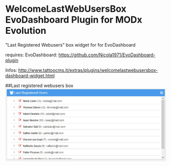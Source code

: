 WelcomeLastWebUsersBox EvoDashboard Plugin for MODx Evolution
==================================

"Last Registered Webusers" box widget for for EvoDashboard

requires: 
EvoDashboard: https://github.com/Nicola1971/EvoDashboard-plugin

Infos:
http://www.tattoocms.it/extras/plugins/welcomelastwebusersbox-dashboard-widget.html

##Last registered webusers box
![last registered user](https://raw.githubusercontent.com/Nicola1971/training-materials/master/Images/lastuser/lastuserbox.jpg)
